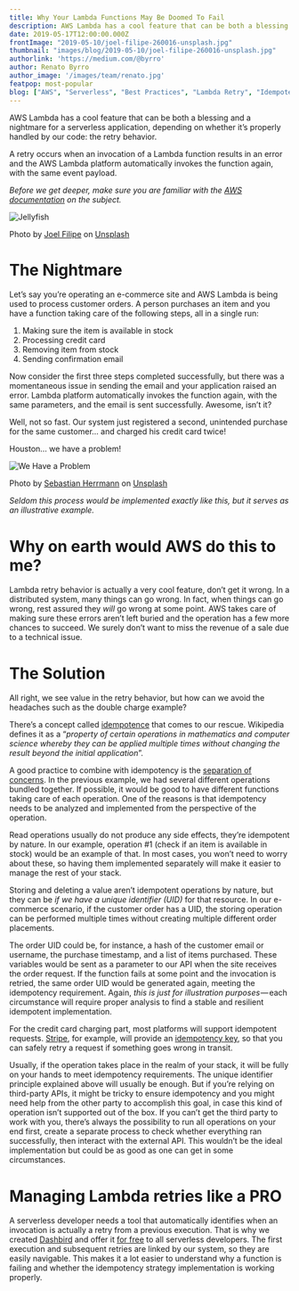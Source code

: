 ```yaml
---
title: Why Your Lambda Functions May Be Doomed To Fail
description: AWS Lambda has a cool feature that can be both a blessing and a nightmare for a serverless application: the retry behavior.
date: 2019-05-17T12:00:00.000Z
frontImage: "2019-05-10/joel-filipe-260016-unsplash.jpg"
thumbnail: "images/blog/2019-05-10/joel-filipe-260016-unsplash.jpg"
authorlink: 'https://medium.com/@byrro'
author: Renato Byrro
author_image: '/images/team/renato.jpg'
featpop: most-popular
blog: ["AWS", "Serverless", "Best Practices", "Lambda Retry", "Idempotence"]
---
```


AWS Lambda has a cool feature that can be both a blessing and a nightmare for a serverless application, depending on whether it’s properly handled by our code: the retry behavior.

A retry occurs when an invocation of a Lambda function results in an error and the AWS Lambda platform automatically invokes the function again, with the same event payload.

*Before we get deeper, make sure you are familiar with the [AWS documentation](https://docs.aws.amazon.com/lambda/latest/dg/retries-on-errors.html) on the subject.*

![Jellyfish](/images/blog/2019-05-10/joel-filipe-260016-unsplash.jpg)

<p class="caption">Photo by <a href="https://unsplash.com/photos/_AjqGGafofE?utm_source=unsplash&utm_medium=referral&utm_content=creditCopyText" target="_blank">Joel Filipe</a> on <a href="https://unsplash.com/search/photos/storm?utm_source=unsplash&utm_medium=referral&utm_content=creditCopyText" target="_blank">Unsplash</a></p>

# The Nightmare

Let’s say you’re operating an e-commerce site and AWS Lambda is being used to process customer orders. A person purchases an item and you have a function taking care of the following steps, all in a single run:

1. Making sure the item is available in stock
2. Processing credit card
3. Removing item from stock
4. Sending confirmation email

Now consider the first three steps completed successfully, but there was a momentaneous issue in sending the email and your application raised an error. Lambda platform automatically invokes the function again, with the same parameters, and the email is sent successfully. Awesome, isn’t it?

Well, not so fast. Our system just registered a second, unintended purchase for the same customer… and charged his credit card twice!

Houston… we have a problem!

![We Have a Problem](/images/blog/2019-05-10/houston-we-have-problem.jpeg)

<p class="caption">Photo by <a href="https://unsplash.com/photos/jzTQVxCyKYs?utm_source=unsplash&utm_medium=referral&utm_content=creditCopyText" target="_blank">Sebastian Herrmann</a> on <a href="https://unsplash.com/search/photos/houston-problem?utm_source=unsplash&utm_medium=referral&utm_content=creditCopyText" target="_blank">Unsplash</a></p>

*Seldom this process would be implemented exactly like this, but it serves as an illustrative example.*

# Why on earth would AWS do this to me?

Lambda retry behavior is actually a very cool feature, don’t get it wrong. In a distributed system, many things can go wrong. In fact, when things can go wrong, rest assured they *will* go wrong at some point. AWS takes care of making sure these errors aren’t left buried and the operation has a few more chances to succeed. We surely don’t want to miss the revenue of a sale due to a technical issue.

# The Solution

All right, we see value in the retry behavior, but how can we avoid the headaches such as the double charge example?

There’s a concept called [idempotence](https://en.wikipedia.org/wiki/Idempotence) that comes to our rescue. Wikipedia defines it as a “*property of certain operations in mathematics and computer science whereby they can be applied multiple times without changing the result beyond the initial application*”.

A good practice to combine with idempotency is the [separation of concerns](https://en.wikipedia.org/wiki/Separation_of_concerns). In the previous example, we had several different operations bundled together. If possible, it would be good to have different functions taking care of each operation. One of the reasons is that idempotency needs to be analyzed and implemented from the perspective of the operation.

Read operations usually do not produce any side effects, they’re idempotent by nature. In our example, operation #1 (check if an item is available in stock) would be an example of that. In most cases, you won’t need to worry about these, so having them implemented separately will make it easier to manage the rest of your stack.

Storing and deleting a value aren’t idempotent operations by nature, but they can be _if we have a unique identifier (UID)_ for that resource. In our e-commerce scenario, if the customer order has a UID, the storing operation can be performed multiple times without creating multiple different order placements.

The order UID could be, for instance, a hash of the customer email or username, the purchase timestamp, and a list of items purchased. These variables would be sent as a parameter to our API when the site receives the order request. If the function fails at some point and the invocation is retried, the same order UID would be generated again, meeting the idempotency requirement. Again, *this is just for illustration purposes* — each circumstance will require proper analysis to find a stable and resilient idempotent implementation.

For the credit card charging part, most platforms will support idempotent requests. [Stripe](https://stripe.com/), for example, will provide an [idempotency key](https://stripe.com/docs/api/idempotent_requests), so that you can safely retry a request if something goes wrong in transit.

Usually, if the operation takes place in the realm of your stack, it will be fully on your hands to meet idempotency requirements. The unique identifier principle explained above will usually be enough. But if you’re relying on third-party APIs, it might be tricky to ensure idempotency and you might need help from the other party to accomplish this goal, in case this kind of operation isn’t supported out of the box. If you can’t get the third party to work with you, there’s always the possibility to run all operations on your end first, create a separate process to check whether everything ran successfully, then interact with the external API. This wouldn’t be the ideal implementation but could be as good as one can get in some circumstances.

# Managing Lambda retries like a PRO

A serverless developer needs a tool that automatically identifies when an invocation is actually a retry from a previous execution. That is why we created [Dashbird](https://dashbird.io/#register) and offer it [for free](https://dashbird.io/pricing/) to all serverless developers. The first execution and subsequent retries are linked by our system, so they are easily navigable. This makes it a lot easier to understand why a function is failing and whether the idempotency strategy implementation is working properly.
